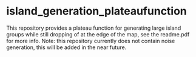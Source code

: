 # island_generation_plateaufunction
This repository provides a plateau function for generating large island groups while still dropping of at the edge of the map, see the readme.pdf for more info.
Note: this repository currently does not contain noise generation, this will be added in the near future.
